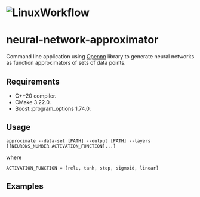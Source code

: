# ![LinuxWorkflow](https://github.com/alejandrofsevilla/neural-network-approximator/actions/workflows/Linux.yml/badge.svg)

# neural-network-approximator
Command line application using [Opennn](https://www.opennn.net/) library to generate neural networks as function approximators of sets of data points.

## Requirements
- C++20 compiler.
- CMake 3.22.0.
- Boost::program_options 1.74.0.

## Usage

```shell
approximate --data-set [PATH] --output [PATH] --layers [[NEURONS_NUMBER ACTIVATION_FUNCTION]...]
```
where
```shell
ACTIVATION_FUNCTION = [relu, tanh, step, sigmoid, linear]
```

## Examples
